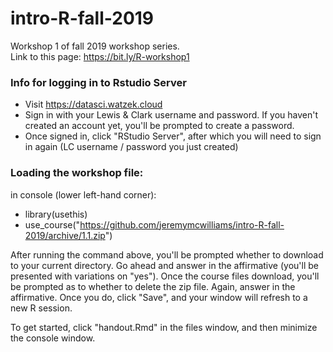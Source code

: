 # intro-R-fall-2019
Workshop 1 of fall 2019 workshop series.  
Link to this page: https://bit.ly/R-workshop1

### Info for logging in to Rstudio Server

* Visit https://datasci.watzek.cloud
* Sign in with your Lewis & Clark username and password. If you haven't created an account yet, you'll be prompted to create a password.
* Once signed in, click "RStudio Server", after which you will need to sign in again (LC username / password you just created)



### Loading the workshop file:

in console (lower left-hand corner):
* library(usethis)
* use_course("https://github.com/jeremymcwilliams/intro-R-fall-2019/archive/1.1.zip")

After running the command above, you'll be prompted whether to download to your current directory. Go ahead and answer in the affirmative (you'll be presented with variations on "yes"). Once the course files download, you'll be prompted as to whether to delete the zip file. Again, answer in the affirmative. Once you do, click "Save", and your window will refresh to a new R session.  

To get started, click "handout.Rmd" in the files window, and then minimize the console window.


